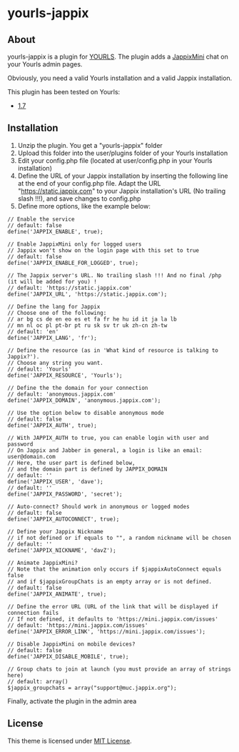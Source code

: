 yourls-jappix
============

About
------------

yourls-jappix is a plugin for [YOURLS](http://yourls.org/). The plugin adds a [JappixMini](http://http://jappix.org/) chat on your Yourls admin pages.

Obviously, you need a valid Yourls installation and a valid Jappix installation.

This plugin has been tested on Yourls:
* [1.7](https://github.com/YOURLS/YOURLS/releases/tag/1.7)


Installation
------------

1. Unzip the plugin. You get a "yourls-jappix" folder
2. Upload this folder into the user/plugins folder of your Yourls installation
3. Edit your config.php file (located at user/config.php in your Yourls installation)
4. Define the URL of your Jappix installation by inserting the following line at the end of your config.php file. Adapt the URL "https://static.jappix.com" to your Jappix installation's URL (No trailing slash !!!), and save changes to config.php
5. Define more options, like the example below:

```
// Enable the service
// default: false
define('JAPPIX_ENABLE', true);

// Enable JappixMini only for logged users
// Jappix won't show on the login page with this set to true
// default: false
define('JAPPIX_ENABLE_FOR_LOGGED', true);

// The Jappix server's URL. No trailing slash !!! And no final /php (it will be added for you) !
// default: 'https://static.jappix.com'
define('JAPPIX_URL', 'https://static.jappix.com');

// Define the lang for Jappix
// Choose one of the following:
// ar bg cs de en eo es et fa fr he hu id it ja la lb
// mn nl oc pl pt-br pt ru sk sv tr uk zh-cn zh-tw
// default: 'en'
define('JAPPIX_LANG', 'fr');

// Define the resource (as in 'What kind of resource is talking to Jappix?').
// Choose any string you want.
// default: 'Yourls'
define('JAPPIX_RESOURCE', 'Yourls');

// Define the the domain for your connection
// default: 'anonymous.jappix.com'
define('JAPPIX_DOMAIN', 'anonymous.jappix.com');

// Use the option below to disable anonymous mode
// default: false
define('JAPPIX_AUTH', true);

// With JAPPIX_AUTH to true, you can enable login with user and password
// On Jappix and Jabber in general, a login is like an email: user@domain.com
// Here, the user part is defined below,
// and the domain part is defined by JAPPIX_DOMAIN
// default: ''
define('JAPPIX_USER', 'dave');
// default: ''
define('JAPPIX_PASSWORD', 'secret');

// Auto-connect? Should work in anonymous or logged modes
// default: false
define('JAPPIX_AUTOCONNECT', true);

// Define your Jappix Nickname
// if not defined or if equals to "", a random nickname will be chosen
// default: ''
define('JAPPIX_NICKNAME', 'davZ');

// Animate JappixMini?
// Note that the animation only occurs if $jappixAutoConnect equals false
// and if $jappixGroupChats is an empty array or is not defined.
// default: false
define('JAPPIX_ANIMATE', true);

// Define the error URL (URL of the link that will be displayed if connection fails
// If not defined, it defaults to 'https://mini.jappix.com/issues'
// default: 'https://mini.jappix.com/issues'
define('JAPPIX_ERROR_LINK', 'https://mini.jappix.com/issues');

// Disable JappixMini on mobile devices?
// default: false
define('JAPPIX_DISABLE_MOBILE', true);

// Group chats to join at launch (you must provide an array of strings here)
// default: array()
$jappix_groupchats = array("support@muc.jappix.org");
```

Finally, activate the plugin in the admin area



License
------------

This theme is licensed under [MIT License](https://github.com/jonrandoem/yourls-jappix/blob/master/LICENSE).
